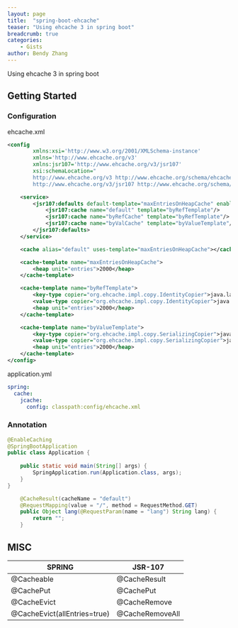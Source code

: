 ```yaml
---
layout: page
title:  "spring-boot-ehcache"
teaser: "Using ehcache 3 in spring boot"
breadcrumb: true
categories:
    - Gists
author: Bendy Zhang
---
```


Using ehcache 3 in spring boot

## Getting Started

### Configuration

ehcache.xml

```xml
<config
		xmlns:xsi='http://www.w3.org/2001/XMLSchema-instance'
		xmlns='http://www.ehcache.org/v3'
		xmlns:jsr107='http://www.ehcache.org/v3/jsr107'
		xsi:schemaLocation="
        http://www.ehcache.org/v3 http://www.ehcache.org/schema/ehcache-core-3.0.xsd
        http://www.ehcache.org/v3/jsr107 http://www.ehcache.org/schema/ehcache-107-ext-3.0.xsd">

	<service>
		<jsr107:defaults default-template="maxEntriesOnHeapCache" enable-management="false" enable-statistics="true">
			<jsr107:cache name="default" template="byRefTemplate"/>
			<jsr107:cache name="byRefCache" template="byRefTemplate"/>
			<jsr107:cache name="byValCache" template="byValueTemplate"/>
		</jsr107:defaults>
	</service>

	<cache alias="default" uses-template="maxEntriesOnHeapCache"></cache>

	<cache-template name="maxEntriesOnHeapCache">
		<heap unit="entries">2000</heap>
	</cache-template>

	<cache-template name="byRefTemplate">
		<key-type copier="org.ehcache.impl.copy.IdentityCopier">java.lang.Long</key-type>
		<value-type copier="org.ehcache.impl.copy.IdentityCopier">java.lang.String</value-type>
		<heap unit="entries">2000</heap>
	</cache-template>

	<cache-template name="byValueTemplate">
		<key-type copier="org.ehcache.impl.copy.SerializingCopier">java.lang.Long</key-type>
		<value-type copier="org.ehcache.impl.copy.SerializingCopier">java.lang.String</value-type>
		<heap unit="entries">2000</heap>
	</cache-template>
</config>
```

application.yml

```yml
spring:
  cache:
    jcache:
      config: classpath:config/ehcache.xml
```

### Annotation

```java
@EnableCaching
@SpringBootApplication
public class Application {
	
	public static void main(String[] args) {
		SpringApplication.run(Application.class, args);
	}
}
```

```java
    @CacheResult(cacheName = "default")
    @RequestMapping(value = "/", method = RequestMethod.GET)
    public Object lang(@RequestParam(name = "lang") String lang) {
        return "";
    }
```


## MISC

| SPRING |JSR-107|
|--------|-------|
| @Cacheable | @CacheResult |
| @CachePut |	@CachePut |
| @CacheEvict |	@CacheRemove |
| @CacheEvict(allEntries=true) |	@CacheRemoveAll |

